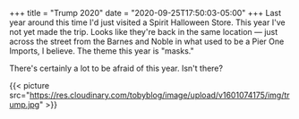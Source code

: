 +++
title = "Trump 2020"
date = "2020-09-25T17:50:03-05:00"
+++
Last year around this time I'd just visited a Spirit Halloween Store. This year I've not yet made the trip. Looks like they're back in the same location — just across the street from the Barnes and Noble in what used to be a Pier One Imports, I believe. The theme this year is "masks." 

There's certainly a lot to be afraid of this year. Isn't there? 

{{< picture 
        src="https://res.cloudinary.com/tobyblog/image/upload/v1601074175/img/trump.jpg" >}}